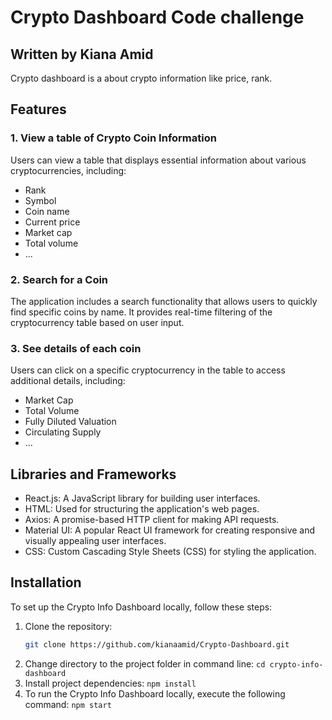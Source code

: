 # Crypto Dashboard Code challenge

## Written by Kiana Amid

Crypto dashboard is a about crypto information like price, rank.

## Features

### 1. View a table of Crypto Coin Information

Users can view a table that displays essential information about various cryptocurrencies, including:

- Rank
- Symbol
- Coin name
- Current price
- Market cap
- Total volume
- ...

### 2. Search for a Coin

The application includes a search functionality that allows users to quickly find specific coins by name. It provides real-time filtering of the cryptocurrency table based on user input.

### 3. See details of each coin

Users can click on a specific cryptocurrency in the table to access additional details, including:

- Market Cap
- Total Volume
- Fully Diluted Valuation
- Circulating Supply
- ...

## Libraries and Frameworks

- React.js: A JavaScript library for building user interfaces.
- HTML: Used for structuring the application's web pages.
- Axios: A promise-based HTTP client for making API requests.
- Material UI: A popular React UI framework for creating responsive and visually appealing user interfaces.
- CSS: Custom Cascading Style Sheets (CSS) for styling the application.

## Installation

To set up the Crypto Info Dashboard locally, follow these steps:

1. Clone the repository:
   ```bash
   git clone https://github.com/kianaamid/Crypto-Dashboard.git
   ```
2. Change directory to the project folder in command line:
   `cd crypto-info-dashboard`
3. Install project dependencies:
   `npm install`
4. To run the Crypto Info Dashboard locally, execute the following command:
   `npm start`
